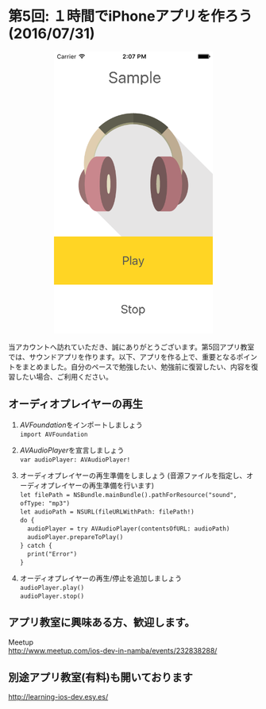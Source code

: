   
  
# 第5回: １時間でiPhoneアプリを作ろう (2016/07/31)

  <div style="text-align:center"><img src ="https://github.com/iosClassForBeginner/healingSoundsApp-5/blob/master/Assets/img.png" /></div>
  
  当アカウントへ訪れていただき、誠にありがとうございます。第5回アプリ教室では、サウンドアプリを作ります。以下、アプリを作る上で、重要となるポイントをまとめました。自分のペースで勉強したい、勉強前に復習したい、内容を復習したい場合、ご利用ください。

## オーディオプレイヤーの再生  
  
  1. *AVFoundation*をインポートしましょう  
  `import AVFoundation`  
  
  2. *AVAudioPlayer*を宣言しましょう  
  `var audioPlayer: AVAudioPlayer!`
  
  3. オーディオプレイヤーの再生準備をしましょう (音源ファイルを指定し、オーディオプレイヤーの再生準備を行います)  
  `let filePath = NSBundle.mainBundle().pathForResource("sound", ofType: "mp3")`  
  `let audioPath = NSURL(fileURLWithPath: filePath!)`  
  `do {`  
  `  audioPlayer = try AVAudioPlayer(contentsOfURL: audioPath)`  
  `  audioPlayer.prepareToPlay()`  
  `} catch {`  
  `  print("Error")`  
  `}`  
  
  4. オーディオプレイヤーの再生/停止を追加しましょう  
  `audioPlayer.play()`  
  `audioPlayer.stop()`  
  
## アプリ教室に興味ある方、歓迎します。  
  Meetup  
  http://www.meetup.com/ios-dev-in-namba/events/232838288/  
  
## 別途アプリ教室(有料)も開いております  
  http://learning-ios-dev.esy.es/  
  
  

